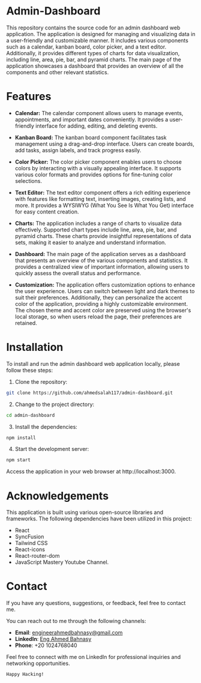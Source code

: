 # Admin-Dashboard

This repository contains the source code for an admin dashboard web application. The application is designed for managing and visualizing data in a user-friendly and customizable manner. It includes various components such as a calendar, kanban board, color picker, and a text editor. Additionally, it provides different types of charts for data visualization, including line, area, pie, bar, and pyramid charts. The main page of the application showcases a dashboard that provides an overview of all the components and other relevant statistics.

# Features

- **Calendar:** The calendar component allows users to manage events, appointments, and important dates conveniently. It provides a user-friendly interface for adding, editing, and deleting events.

- **Kanban Board:** The kanban board component facilitates task management using a drag-and-drop interface. Users can create boards, add tasks, assign labels, and track progress easily.

* **Color Picker:** The color picker component enables users to choose colors by interacting with a visually appealing interface. It supports various color formats and provides options for fine-tuning color selections.

- **Text Editor:** The text editor component offers a rich editing experience with features like formatting text, inserting images, creating lists, and more. It provides a WYSIWYG (What You See Is What You Get) interface for easy content creation.

- **Charts:** The application includes a range of charts to visualize data effectively. Supported chart types include line, area, pie, bar, and pyramid charts. These charts provide insightful representations of data sets, making it easier to analyze and understand information.

- **Dashboard:** The main page of the application serves as a dashboard that presents an overview of the various components and statistics. It provides a centralized view of important information, allowing users to quickly assess the overall status and performance.

- **Customization:** The application offers customization options to enhance the user experience. Users can switch between light and dark themes to suit their preferences. Additionally, they can personalize the accent color of the application, providing a highly customizable environment. The chosen theme and accent color are preserved using the browser's local storage, so when users reload the page, their preferences are retained.

# Installation

To install and run the admin dashboard web application locally, please follow these steps:

1. Clone the repository:

```bash copy
git clone https://github.com/ahmedsalah117/admin-dashboard.git

```

2. Change to the project directory:

```bash copy
cd admin-dashboard

```

3. Install the dependencies:

```bash copy
npm install

```

4. Start the development server:

```bash Copy
npm start

```

Access the application in your web browser at http://localhost:3000.

# Acknowledgements

This application is built using various open-source libraries and frameworks. The following dependencies have been utilized in this project:

- React
- SyncFusion
- Tailwind CSS
- React-icons
- React-router-dom
- JavaScript Mastery Youtube Channel.

# Contact

If you have any questions, suggestions, or feedback, feel free to contact me.

You can reach out to me through the following channels:

- **Email**: [engineerahmedbahnasy@gmail.com](mailto:engineerahmedbahnasy@gmail.com)
- **LinkedIn**: [Eng Ahmed Bahnasy](https://www.linkedin.com/in/eng-ahmed-bahnasy/)
- **Phone**: +20 1024768040

Feel free to connect with me on LinkedIn for professional inquiries and networking opportunities.

```
Happy Hacking!
```
